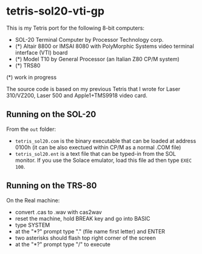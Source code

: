 # tetris-sol20-vti-gp

This is my Tetris port for the following 8-bit computers:

- SOL-20 Terminal Computer by Processor Technology corp.
- (*) Altair 8800 or IMSAI 8080 with PolyMorphic Systems video terminal interface (VTI) board
- (*) Model T10 by General Processor (an Italian Z80 CP/M system)
- (*) TRS80 

(*) work in progress

The source code is based on my previous Tetris that I wrote for Laser 310/VZ200, 
Laser 500 and Apple1+TMS9918 video card. 

## Running on the SOL-20

From the `out` folder:
- `tetris_sol20.com` is the binary executable that can be loaded at address 0100h (it can be also exectued within CP/M as a normal .COM file)
- `tetris_sol20.ent` is a text file that can be typed-in from the SOL monitor. If you use the Solace emulator, load this file ad then type `EXEC 100`.

## Running on the TRS-80

On the Real machine:
- convert .cas to .wav with cas2wav
- reset the machine, hold BREAK key and go into BASIC
- type SYSTEM
- at the "*?" prompt type "." (file name first letter) and ENTER
- two asterisks should flash top right corner of the screen
- at the "*?" prompt type "/" to execute











